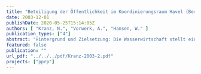 ```yaml
---
title: "Beteiligung der Öffentlichkeit im Koordinierungsraum Havel (Berlin-Brandenburg)"
date: 2003-12-01
publishDate: 2020-05-25T15:14:05Z
authors: [ "Kranz, N.", "Vorwerk, A.", "Hansen, W." ]
publication_types: ["4"]
abstract: "Hintergrund und Zielsetzung: Die Wasserwirtschaft stellt einen komplexen Handlungsraum dar, in dem zahlreiche Interessen und Nutzungen aufeinandertreffen, sich beeinflussen, gegeneinander abgewogen und koordiniert werden müssen. Akteure mit unterschiedlichen Beweggründen, Organisationsformen und Mandaten, die auch als Stakeholder1 bezeichnet werden, vertreten diese Interessen in der Interaktion und Auseinandersetzung mit anderen Interessengruppen. Die wasserwirtschaftliche Einheit des Koordinierungsraums Havel2, der das Land Berlin und weite Teile des Landes Brandenburg umfasst, ist mit Hinblick auf die Akteursstrukturen in der Wasserwirtschaft aus mehrerer Hinsicht interessant. Die wechselvolle Geschichte der Region hat zunächst zur Ausbildung zweier unabhängiger Strukturen geführt, die nach der Wiedervereinigung langsam beginnen, gemeinsam zu agieren und sich entsprechend abzustimmen. Mit der Hauptstadtregion Berlin sowie dem eher ländlich geprägten Brandenburg ist das Flusssystem der Havel einer Vielzahl verzahnter wasserwirtschaftlicher Nutzungsinteressen unterworfen.  Die im Jahr 2000 verabschiedete EG-Wasserrahmenrichtlinie (WRRL)3 führt ein umfassendes Flussgebietsmanagement als Ansatz für eine nachhaltige Bewirtschaftung und Planung in der Wasserwirtschaft ein. Unter diesem Flussgebietsansatz ist die integrative, sektorenübergreifende, auch über politische und administrative Grenzen hinausgehend e Bewirtschaftung von Flussgebieten zu verstehen. Artikel 14 der Richtlinie sieht als ein Instrument dieses Managementansatzes eine umfangreiche Beteiligung der Öffentlichkeit an den jeweiligen Planungs- und Entscheidungsprozessen vor. Diese Beteiligung soll neben der Information und Anhörung auch die aktive Beteiligung der Öffentlichkeit umfassen.  Ziel dieses Projektes war die Erfassung und Untersuchung der Strukturen der wasserwirtschaftlichen Akteure im Koordinierungsraum Havel und deren Interaktionen als Grundlage für eine Bewertung der derzeitigen Situation im Hinblick auf die zukünftige Beteiligung der Öffentlichkeit gemäß den Anforderungen der WRRL. Einer umfangreichen und effizienten Beteiligung der Öffentlichkeit wird bei der erfolgreichen Umsetzung der Wasserrahmenrichtlinie eine entscheidende Rolle beigemessen, da hierdurch Verbesserungen der Verfahren durch gesteigerte Effizienz und Transparenz erwartet werden. Eine zielorientierte Beteiligung der Öffentlichkeit setzt eine detaillierte Kenntnis und Analyse der in dem jeweils betrachteten Einzugsgebiet vertreten Interessengruppen und Akteure sowie der derzeitigen Situation vorangegangenen Entwicklungen voraus. Die im Rahmen dieses Projektes erzielten Ergebnisse finden darüber hinaus Eingang in das von der Generaldirektion Forschung der Europäischen Kommission geförderte Forschungsprojekt HarmoniCOP4. Im Rahmen dieses internationalen Projektes, das von Projektpartnern aus neun Europäischen Ländern5 bearbeitet wird, werden zum einen die jeweils landesspezifischen Erfahrungen mit der Beteiligung der Öffentlichkeit in der Wasserwirtschaft aufbereitet und neue auf dieser Grundlage entwickelte Strategien anhand von konkreten Fallstudien erprobt. Auf dieser Grundlage wird abschließend ein Handbuch zu Beteiligungsmethoden im Flussgebietsmanagement erstellt. Die auf diesem für das KompetenzZentrum Wasser Berlin durchgeführten Projekt beruhende Darstellung der Stakeholder-Strukturen in der Wasserwirtschaft im Raum Berlin- Brandenburg bildet neben einer Analyse des Rheineinzugsgebietes einen Teil der deutschen Länderstudie. Im weiteren Verlauf von HarmoniCOP werden die Ergebnisse auch in die für 2005 geplante Fallstudie6 zur Beteiligung der Öffentlichkeit im Elbeeinzugsgebiet einfließen."
featured: false
publication: ""
url_pdf: "../../../pdf/Kranz-2003-2.pdf"
projects: ["pprp"]
---
```


